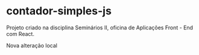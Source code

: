 # contador-simples-js

Projeto criado na disciplina Seminários II, oficina de Aplicações Front - End com React.

Nova alteração local